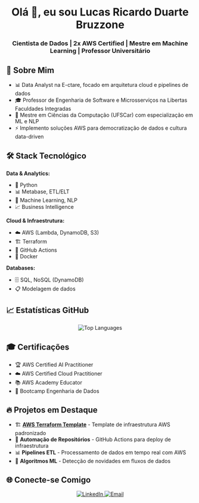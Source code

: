 <h1 align="center">Olá 👋, eu sou Lucas Ricardo Duarte Bruzzone</h1>

<h3 align="center">Cientista de Dados | 2x AWS Certified | Mestre em Machine Learning | Professor Universitário</h3>


## 🚀 Sobre Mim

- 📊 Data Analyst na E-ctare, focado em arquitetura cloud e pipelines de dados
- 🎓 Professor de Engenharia de Software e Microsserviços na Libertas Faculdades Integradas
- 🎯 Mestre em Ciências da Computação (UFSCar) com especialização em ML e NLP
- ⚡ Implemento soluções AWS para democratização de dados e cultura data-driven

## 🛠️ Stack Tecnológico

**Data & Analytics:**
- 🐍 Python
- 📊 Metabase, ETL/ELT
- 🤖 Machine Learning, NLP
- 📈 Business Intelligence

**Cloud & Infraestrutura:**
- ☁️ AWS (Lambda, DynamoDB, S3)
- 🏗️ Terraform
- 🔄 GitHub Actions
- 🐳 Docker

**Databases:**
- 🗄️ SQL, NoSQL (DynamoDB)
- 📋 Modelagem de dados

## 📈 Estatísticas GitHub
<div align="center">
  <img src="https://github-readme-stats.vercel.app/api/top-langs/?username=lucas-bruzzone&layout=compact&theme=radical&hide_border=true&langs_count=8&include_all_commits=true" alt="Top Languages" />
</div>


## 🎓 Certificações

- 🏆 AWS Certified AI Practitioner
- ☁️ AWS Certified Cloud Practitioner  
- 📚 AWS Academy Educator
- 🎯 Bootcamp Engenharia de Dados

## 🔥 Projetos em Destaque

- 🏗️ **[AWS Terraform Template](https://github.com/lucas-bruzzone/example-aws-terraform-template)** - Template de infraestrutura AWS padronizado
- 🤖 **Automação de Repositórios** - GitHub Actions para deploy de infraestrutura
- 📊 **Pipelines ETL** - Processamento de dados em tempo real com AWS
- 🧠 **Algoritmos ML** - Detecção de novidades em fluxos de dados

## 🌐 Conecte-se Comigo

<p align="center">
  <a href="https://www.linkedin.com/in/lucas-bruzzone/" target="_blank">
    <img src="https://img.shields.io/badge/LinkedIn-%230077B5.svg?style=for-the-badge&logo=linkedin&logoColor=white" alt="LinkedIn"/>
  </a>
  <a href="mailto:lucas.rbruzzone@gmail.com">
    <img src="https://img.shields.io/badge/Email-D14836?style=for-the-badge&logo=gmail&logoColor=white" alt="Email"/>
  </a>
</p>
